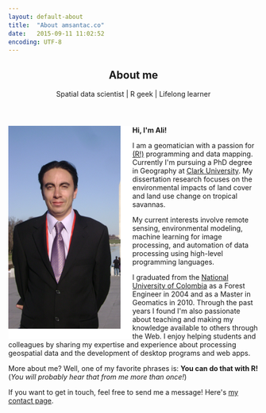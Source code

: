 ```yaml
---
layout: default-about
title:  "About amsantac.co"
date:   2015-09-11 11:02:52
encoding: UTF-8
---
```

<header>
<h2>About me</h2>
<span class="byline">Spatial data scientist | R geek | Lifelong learner</span>
</header>

<p>
<a href="#" class="image full"><img src="/images/static/aboutme.png" alt="" style="float:left;width:250px;height:430px;"/></a>
<strong>Hi, I'm Ali!</strong> 

I am a geomatician with a passion for <a href="http://r-project.org">(R!)</a> programming and data mapping. Currently I'm pursuing a PhD degree in Geography at <a href="http://www.clarku.edu">Clark University</a>. My dissertation research focuses on the environmental impacts of land cover and land use change on tropical savannas. 
</p>

My current interests involve remote sensing, environmental modeling, machine learning for image processing, and automation of data processing using high-level programming languages.

I graduated from the [National University of Colombia] as a Forest Engineer in 2004 and as a Master in Geomatics in 2010. Through the past years I found I'm also passionate about teaching and making my knowledge available to others through the Web. I enjoy helping students and colleagues by sharing my expertise and experience about processing geospatial data and the development of desktop programs and web apps. 

More about me? Well, one of my favorite phrases is: **You can do that with R!** (*You will probably hear that from me more than once!*)

If you want to get in touch, feel free to send me a message! Here's [my contact page].

[(R!)]: http://r-project.org
[R!]: http://r-project.org
[Clark University]: http://www.clarku.edu
[National University of Colombia]: http://www.unal.edu.co
[my contact page]: contact.html